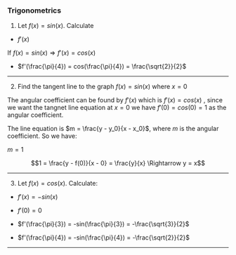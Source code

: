 ### Trigonometrics

1. Let $f(x) = sin(x)$. Calculate

- $f'(x)$

If $f(x) = sin(x) \Rightarrow f'(x) = cos(x)$

- $f'(\frac{\pi}{4}) = cos(\frac{\pi}{4}) = \frac{\sqrt{2}}{2}$

---

2. Find the tangent line to the graph $f(x) = sin(x)$ where $x = 0$

The angular coefficient can be found by $f'(x)$ which is $f'(x) = cos(x)$ , since we want the tangnet line equation at $x = 0$ we have $f'(0) = cos(0) = 1$ as the angular coefficient.

The line equation is $m = \frac{y - y_0}{x - x_0}$, where $m$ is the angular coefficient. So we have:

$m = 1$

$$1 = \frac{y - f(0)}{x - 0} = \frac{y}{x} \Rightarrow y = x$$

---

3. Let $f(x) = cos(x)$. Calculate:

- $f'(x) = -sin(x)$

- $f'(0) = 0$

- $f'(\frac{\pi}{3}) = -sin(\frac{\pi}{3}) = -\frac{\sqrt{3}}{2}$

- $f'(\frac{\pi}{4}) = -sin(\frac{\pi}{4}) = -\frac{\sqrt{2}}{2}$

---
